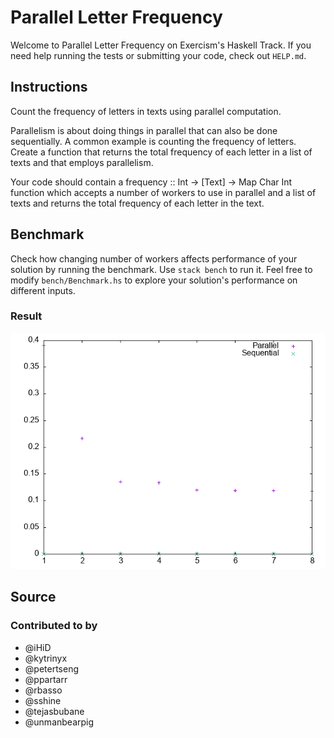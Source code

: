 # Parallel Letter Frequency

Welcome to Parallel Letter Frequency on Exercism's Haskell Track.
If you need help running the tests or submitting your code, check out `HELP.md`.

## Instructions

Count the frequency of letters in texts using parallel computation.

Parallelism is about doing things in parallel that can also be done
sequentially. A common example is counting the frequency of letters.
Create a function that returns the total frequency of each letter in a
list of texts and that employs parallelism.

Your code should contain a frequency :: Int -> [Text] -> Map Char Int
function which accepts a number of workers to use in parallel and a list
of texts and returns the total frequency of each letter in the text.

## Benchmark

Check how changing number of workers affects performance of your solution by running the benchmark. Use `stack bench` to run it. Feel free to modify `bench/Benchmark.hs` to explore your solution's performance on different inputs.

### Result

![image info](./benchmark.png)

## Source

### Contributed to by

- @iHiD
- @kytrinyx
- @petertseng
- @ppartarr
- @rbasso
- @sshine
- @tejasbubane
- @unmanbearpig
